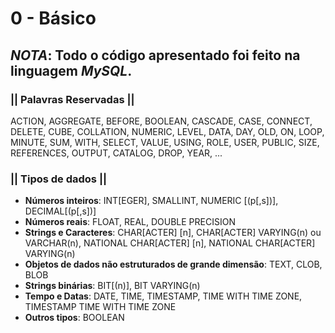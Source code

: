 # 0 - Básico

## _NOTA_: Todo o código apresentado foi feito na linguagem _MySQL_.

### || Palavras Reservadas ||

ACTION, AGGREGATE, BEFORE, BOOLEAN, CASCADE, CASE, CONNECT, DELETE, CUBE, COLLATION, NUMERIC, LEVEL, DATA, DAY, OLD, ON, LOOP, MINUTE, SUM, WITH, SELECT, VALUE, USING, ROLE, USER, PUBLIC, SIZE, REFERENCES, OUTPUT, CATALOG, DROP, YEAR, ...

### || Tipos de dados || 

- __Números inteiros__: INT[EGER], SMALLINT, NUMERIC [(p[,s])], DECIMAL[(p[,s])]
- __Números reais__: FLOAT, REAL, DOUBLE PRECISION
- __Strings e Caracteres__: CHAR[ACTER] [n], CHAR[ACTER] VARYING(n) ou VARCHAR(n), NATIONAL CHAR[ACTER] [n], NATIONAL CHAR[ACTER] VARYING(n)
- __Objetos de dados não estruturados de grande dimensão__: TEXT, CLOB, BLOB
- __Strings binárias__: BIT[(n)], BIT VARYING(n)
- __Tempo e Datas__: DATE, TIME, TIMESTAMP, TIME WITH TIME ZONE, TIMESTAMP TIME WITH TIME ZONE
- __Outros tipos__: BOOLEAN
